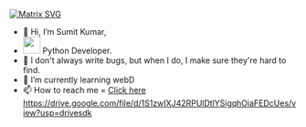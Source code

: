 [![Matrix SVG](https://raw.githubusercontent.com/rodrigograca31/rodrigograca31/master/matrix.svg)](https://www.youtube.com/watch?v=dQw4w9WgXcQ)
- 👋 Hi, I’m Sumit Kumar,
- <img src="https://media.giphy.com/media/WUlplcMpOCEmTGBtBW/giphy.gif" width="30"> Python Developer.
- 👀 I don't always write bugs, but when I do, I make sure they're hard to find.
- 🌱 I’m currently learning webD
- 📫 How to reach me = [Click here](https://www.linkedin.com/in/sumit-kumar-06b022213/)
https://drive.google.com/file/d/1S1zwIXJ42RPUlDtlYSigqhOiaFEDcUes/view?usp=drivesdk